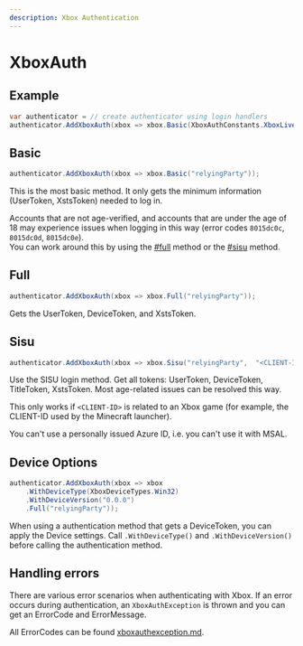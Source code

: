 ```yaml
---
description: Xbox Authentication
---
```


# XboxAuth

## Example

```csharp
var authenticator = // create authenticator using login handlers
authenticator.AddXboxAuth(xbox => xbox.Basic(XboxAuthConstants.XboxLiveRelyingParty));
```

## Basic

```csharp
authenticator.AddXboxAuth(xbox => xbox.Basic("relyingParty"));
```

This is the most basic method. It only gets the minimum information (UserToken, XstsToken) needed to log in.

Accounts that are not age-verified, and accounts that are under the age of 18 may experience issues when logging in this way (error codes `8015dc0c`, `8015dc0d`, `8015dc0e`).\
You can work around this by using the [#full](xboxauth.md#full "mention") method or the [#sisu](xboxauth.md#sisu "mention") method.

## Full

```csharp
authenticator.AddXboxAuth(xbox => xbox.Full("relyingParty"));
```

Gets the UserToken, DeviceToken, and XstsToken.

## Sisu

```csharp
authenticator.AddXboxAuth(xbox => xbox.Sisu("relyingParty",  "<CLIENT-ID>"));
```

Use the SISU login method. Get all tokens: UserToken, DeviceToken, TitleToken, XstsToken. Most age-related issues can be resolved this way.

This only works if `<CLIENT-ID>` is related to an Xbox game (for example, the CLIENT-ID used by the Minecraft launcher).

You can't use a personally issued Azure ID, i.e. you can't use it with MSAL.

## Device Options

```csharp
authenticator.AddXboxAuth(xbox => xbox
    .WithDeviceType(XboxDeviceTypes.Win32)
    .WithDeviceVersion("0.0.0")
    .Full("relyingParty"));
```

When using a authentication method that gets a DeviceToken, you can apply the Device settings. Call `.WithDeviceType()` and `.WithDeviceVersion()` before calling the authentication method.

## Handling errors

There are various error scenarios when authenticating with Xbox. If an error occurs during authentication, an `XboxAuthException` is thrown and you can get an ErrorCode and ErrorMessage.

All ErrorCodes can be found [xboxauthexception.md](xboxauthexception.md "mention").
